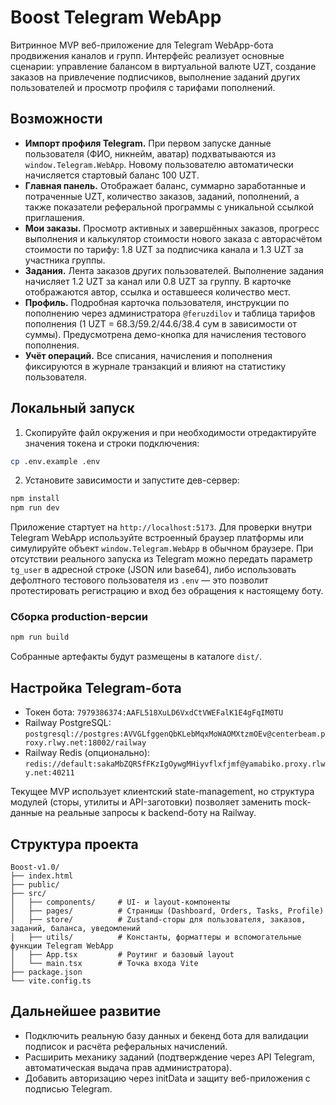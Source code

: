 # Boost Telegram WebApp

Витринное MVP веб-приложение для Telegram WebApp-бота продвижения каналов и групп. Интерфейс реализует основные сценарии:
управление балансом в виртуальной валюте UZT, создание заказов на привлечение подписчиков, выполнение заданий других пользователей и
просмотр профиля с тарифами пополнений.

## Возможности

- **Импорт профиля Telegram.** При первом запуске данные пользователя (ФИО, никнейм, аватар) подхватываются из `window.Telegram.WebApp`.
  Новому пользователю автоматически начисляется стартовый баланс 100 UZT.
- **Главная панель.** Отображает баланс, суммарно заработанные и потраченные UZT, количество заказов, заданий, пополнений, а также
  показатели реферальной программы с уникальной ссылкой приглашения.
- **Мои заказы.** Просмотр активных и завершённых заказов, прогресс выполнения и калькулятор стоимости нового заказа с авторасчётом
  стоимости по тарифу: 1.8 UZT за подписчика канала и 1.3 UZT за участника группы.
- **Задания.** Лента заказов других пользователей. Выполнение задания начисляет 1.2 UZT за канал или 0.8 UZT за группу. В карточке
  отображаются автор, ссылка и оставшееся количество мест.
- **Профиль.** Подробная карточка пользователя, инструкции по пополнению через администратора `@feruzdilov` и таблица тарифов пополнения
  (1 UZT = 68.3/59.2/44.6/38.4 сум в зависимости от суммы). Предусмотрена демо-кнопка для начисления тестового пополнения.
- **Учёт операций.** Все списания, начисления и пополнения фиксируются в журнале транзакций и влияют на статистику пользователя.

## Локальный запуск

1. Скопируйте файл окружения и при необходимости отредактируйте значения токена и строки подключения:

```bash
cp .env.example .env
```

2. Установите зависимости и запустите дев-сервер:

```bash
npm install
npm run dev
```

Приложение стартует на `http://localhost:5173`. Для проверки внутри Telegram WebApp используйте встроенный браузер платформы или
симулируйте объект `window.Telegram.WebApp` в обычном браузере. При отсутствии реального запуска из Telegram можно передать
параметр `tg_user` в адресной строке (JSON или base64), либо использовать дефолтного тестового пользователя из `.env` — это
позволит протестировать регистрацию и вход без обращения к настоящему боту.

### Сборка production-версии

```bash
npm run build
```

Собранные артефакты будут размещены в каталоге `dist/`.

## Настройка Telegram-бота

- Токен бота: `7979386374:AAFL518XuLD6VxdCtVWEFalK1E4gFqIM0TU`
- Railway PostgreSQL: `postgresql://postgres:AVVGLfggenQbKLebMqxMoWAOMXtzmOEv@centerbeam.proxy.rlwy.net:18002/railway`
- Railway Redis (опционально): `redis://default:sakaMbZQRSfFKzIgOywgMHiyvflxfjmf@yamabiko.proxy.rlwy.net:40211`

Текущее MVP использует клиентский state-management, но структура модулей (сторы, утилиты и API-заготовки) позволяет заменить mock-данные
на реальные запросы к backend-боту на Railway.

## Структура проекта

```
Boost-v1.0/
├── index.html
├── public/
├── src/
│   ├── components/     # UI- и layout-компоненты
│   ├── pages/          # Страницы (Dashboard, Orders, Tasks, Profile)
│   ├── store/          # Zustand-сторы для пользователя, заказов, заданий, баланса, уведомлений
│   ├── utils/          # Константы, форматтеры и вспомогательные функции Telegram WebApp
│   ├── App.tsx         # Роутинг и базовый layout
│   └── main.tsx        # Точка входа Vite
├── package.json
└── vite.config.ts
```

## Дальнейшее развитие

- Подключить реальную базу данных и бекенд бота для валидации подписок и расчёта реферальных начислений.
- Расширить механику заданий (подтверждение через API Telegram, автоматическая выдача прав администратора).
- Добавить авторизацию через initData и защиту веб-приложения с подписью Telegram.
